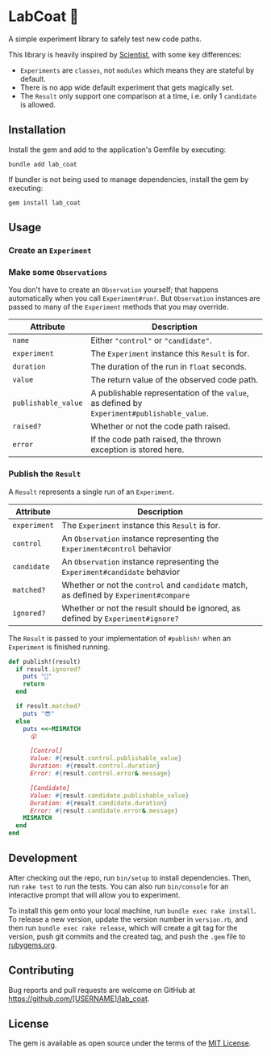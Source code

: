 # LabCoat 🥼

A simple experiment library to safely test new code paths.

This library is heavily inspired by [Scientist](https://github.com/github/scientist), with some key differences:
- `Experiments` are `classes`, not `modules` which means they are stateful by default.
- There is no app wide default experiment that gets magically set.
- The `Result` only support one comparison at a time, i.e. only 1 `candidate` is allowed.

## Installation

Install the gem and add to the application's Gemfile by executing:

`bundle add lab_coat`

If bundler is not being used to manage dependencies, install the gem by executing:

`gem install lab_coat`

## Usage

### Create an `Experiment`

<!-- TODO -->

### Make some `Observations`

You don't have to create an `Observation` yourself; that happens automatically when you call `Experiment#run!`. But `Observation` instances are passed to many of the `Experiment` methods that you may override.

|Attribute|Description|
|---|---|
|`name`|Either `"control"` or `"candidate"`.|
|`experiment`|The `Experiment` instance this `Result` is for.|
|`duration`|The duration of the run in `float` seconds.|
|`value`|The return value of the observed code path.|
|`publishable_value`|A publishable representation of the `value`, as defined by `Experiment#publishable_value`.|
|`raised?`|Whether or not the code path raised.|
|`error`|If the code path raised, the thrown exception is stored here.|

### Publish the `Result`

A `Result` represents a single run of an `Experiment`.

|Attribute|Description|
|---|---|
|`experiment`|The `Experiment` instance this `Result` is for.|
|`control`|An `Observation` instance representing the `Experiment#control` behavior|
|`candidate`|An `Observation` instance representing the `Experiment#candidate` behavior|
|`matched?`|Whether or not the `control` and `candidate` match, as defined by `Experiment#compare`|
|`ignored?`|Whether or not the result should be ignored, as defined by `Experiment#ignore?`|

The `Result` is passed to your implementation of `#publish!` when an `Experiment` is finished running.

```ruby
def publish!(result)
  if result.ignored?
    puts "🙈"
    return
  end

  if result.matched?
    puts "😎"
  else
    puts <<~MISMATCH
      😮

      [Control]
      Value: #{result.control.publishable_value}
      Duration: #{result.control.duration}
      Error: #{result.control.error&.message}

      [Candidate]
      Value: #{result.candidate.publishable_value}
      Duration: #{result.candidate.duration}
      Error: #{result.candidate.error&.message}
    MISMATCH
  end
end
```

## Development

After checking out the repo, run `bin/setup` to install dependencies. Then, run `rake test` to run the tests. You can also run `bin/console` for an interactive prompt that will allow you to experiment.

To install this gem onto your local machine, run `bundle exec rake install`. To release a new version, update the version number in `version.rb`, and then run `bundle exec rake release`, which will create a git tag for the version, push git commits and the created tag, and push the `.gem` file to [rubygems.org](https://rubygems.org).

## Contributing

Bug reports and pull requests are welcome on GitHub at https://github.com/[USERNAME]/lab_coat.

## License

The gem is available as open source under the terms of the [MIT License](https://opensource.org/licenses/MIT).
